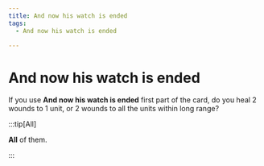 ```yaml
---
title: And now his watch is ended
tags:
  - And now his watch is ended

---
```


# And now his watch is ended

If you use **And now his watch is ended** first part of the card, do you heal 2 wounds to 1 unit, or 2 wounds to all the units within long range?

:::tip[All]

**All** of them.

:::

